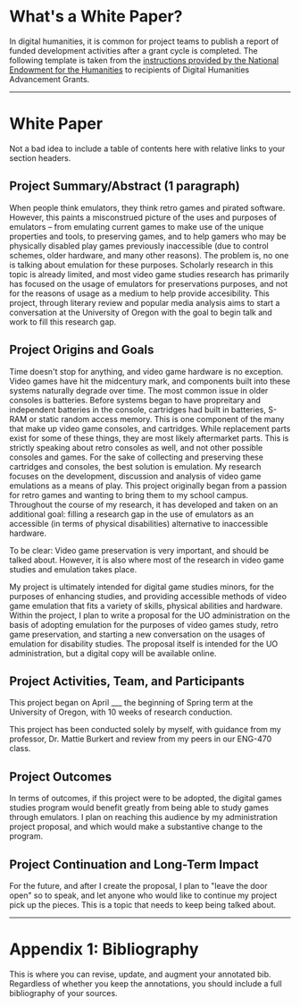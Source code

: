 # What's a White Paper?

In digital humanities, it is common for project teams to publish a report of funded development activities after a grant cycle is completed. The following template is taken from the [instructions provided by the National Endowment for the Humanities](https://www.neh.gov/how-write-successful-white-paper-tips-odh) to recipients of Digital Humanities Advancement Grants.

---

# White Paper 

Not a bad idea to include a table of contents here with relative links to your section headers.

## Project Summary/Abstract (1 paragraph) 

When people think emulators, they think retro games and pirated software. However, this paints a misconstrued picture of the uses and purposes of emulators – from emulating current games to make use of the unique properties and tools, to preserving games, and to help gamers who may be physically disabled play games previously inaccessible (due to control schemes, older hardware, and many other reasons). The problem is, no one is talking about emulation for these purposes. Scholarly research in this topic is already limited, and most video game studies research has primarily has focused on the usage of emulators for preservations purposes, and not for the reasons of usage as a medium to help provide accesibility. This project, through literary review and popular media analysis aims to start a conversation at the University of Oregon with the goal to begin talk and work to fill this research gap. 

## Project Origins and Goals

Time doesn't stop for anything, and video game hardware is no exception. Video games have hit the midcentury mark, and components built into these systems naturally degrade over time. The most common issue in older consoles is batteries. Before systems began to have propreitary and independent batteries in the console, cartridges had built in batteries, S-RAM or static random access memory. This is one component of the many that make up video game consoles, and cartridges. While replacement parts exist for some of these things, they are most likely aftermarket parts. This is strictly speaking about retro consoles as well, and not other possible consoles and games. For the sake of collecting and preserving these cartridges and consoles, the best solution is emulation. My research focuses on the development, discussion and analysis of video game emulations as a means of play. This project originally began from a passion for retro games and wanting to bring them to my school campus. Throughout the course of my research, it has developed and taken on an additional goal: filling a research gap in the use of emulators as an accessible (in terms of physical disabilities) alternative to inaccessible hardware. 

To be clear: Video game preservation is very important, and should be talked about. However, it is also where most of the research in video game studies and emulation takes place. 

My project is ultimately intended for digital game studies minors, for the purposes of enhancing studies, and providing accessible methods of video game emulation that fits a variety of skills, physical abilities and hardware. Within the project, I plan to write a proposal for the UO administration on the basis of adopting emulation for the purposes of video games study, retro game preservation, and starting a new conversation on the usages of emulation for disability studies. The proposal itself is intended for the UO administration, but a digital copy will be available online. 

## Project Activities, Team, and Participants

This project began on April ___ the beginning of Spring term at the University of Oregon, with 10 weeks of research conduction. 

This project has been conducted solely by myself, with guidance from my professor, Dr. Mattie Burkert and review from my peers in our ENG-470 class. 

## Project Outcomes

In terms of outcomes, if this project were to be adopted, the digital games studies program would benefit greatly from being able to study games through emulators. I plan on reaching this audience by my administration project proposal, and which would make a substantive change to the program.

## Project Continuation and Long-Term Impact

For the future, and after I create the proposal, I plan to "leave the door open" so to speak, and let anyone who would like to continue my project pick up the pieces. This is a topic that needs to keep being talked about. 


---

# Appendix 1: Bibliography

This is where you can revise, update, and augment your annotated bib. Regardless of whether you keep the annotations, you should include a full bibliography of your sources. 



